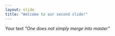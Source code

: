 ```yaml
---
layout: slide
title: "Welcome to our second slide!"
---
```

Your text
*_"One does not simply merge into master"_*
